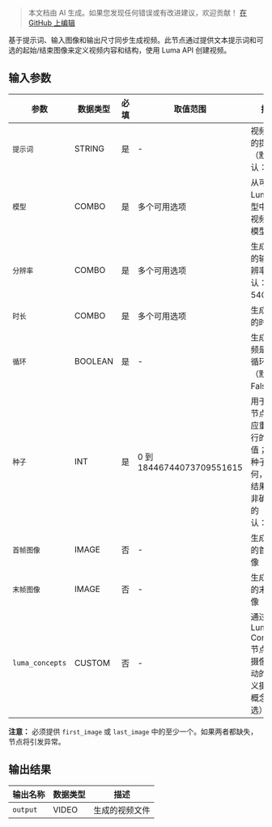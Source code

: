 > 本文档由 AI 生成。如果您发现任何错误或有改进建议，欢迎贡献！ [在 GitHub 上编辑](https://github.com/Comfy-Org/embedded-docs/blob/main/comfyui_embedded_docs/docs/LumaImageToVideoNode/zh.md)

基于提示词、输入图像和输出尺寸同步生成视频。此节点通过提供文本提示词和可选的起始/结束图像来定义视频内容和结构，使用 Luma API 创建视频。

## 输入参数

| 参数 | 数据类型 | 必填 | 取值范围 | 描述 |
|------|-----------|------|----------|------|
| `提示词` | STRING | 是 | - | 视频生成的提示词（默认：""） |
| `模型` | COMBO | 是 | 多个可用选项 | 从可用的 Luma 模型中选择视频生成模型 |
| `分辨率` | COMBO | 是 | 多个可用选项 | 生成视频的输出分辨率（默认：540p） |
| `时长` | COMBO | 是 | 多个可用选项 | 生成视频的时长 |
| `循环` | BOOLEAN | 是 | - | 生成的视频是否应循环播放（默认：False） |
| `种子` | INT | 是 | 0 到 18446744073709551615 | 用于确定节点是否应重新运行的种子值；无论种子值如何，实际结果都是非确定性的（默认：0） |
| `首帧图像` | IMAGE | 否 | - | 生成视频的首帧图像（可选） |
| `末帧图像` | IMAGE | 否 | - | 生成视频的末帧图像（可选） |
| `luma_concepts` | CUSTOM | 否 | - | 通过 Luma Concepts 节点控制摄像机运动的自定义摄像机概念（可选） |

**注意：** 必须提供 `first_image` 或 `last_image` 中的至少一个。如果两者都缺失，节点将引发异常。

## 输出结果

| 输出名称 | 数据类型 | 描述 |
|----------|-----------|------|
| `output` | VIDEO | 生成的视频文件 |
